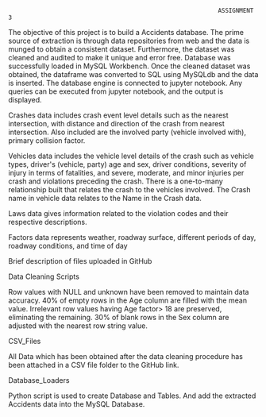                                                                ASSIGNMENT 3 

The objective of this project is to build a Accidents database. The prime source of extraction is through data repositories from web and the data is munged to obtain a consistent dataset. Furthermore, the dataset was cleaned and audited to make it unique and error free. Database was successfully loaded in MySQL Workbench. 
Once the cleaned dataset was obtained, the dataframe was converted to SQL using MySQLdb and the data is inserted. The database engine is connected to jupyter notebook. Any queries can be executed from jupyter notebook, and the output is displayed.

Crashes data includes crash event level details such as the nearest intersection, with distance and direction of the crash from nearest intersection. Also included are the involved party (vehicle involved with), primary collision factor.

Vehicles data includes the vehicle level details of the crash such as vehicle types, driver's (vehicle, party) age and sex, driver conditions, severity of injury in terms of fatalities, and severe, moderate, and minor injuries per crash and violations preceding the crash. 
There is a one-to-many relationship built that relates the crash to the vehicles involved. The Crash name in vehicle data relates to the Name in the Crash data.

Laws data gives information related to the violation codes and their respective descriptions.

Factors data represents weather, roadway surface, different periods of day, roadway conditions, and time of day

Brief description of files uploaded in GitHub

Data Cleaning Scripts

Row values with NULL and unknown have been removed to maintain data accuracy. 
40% of empty rows in the Age column are filled with the mean value. 
Irrelevant row values having Age factor> 18 are preserved, eliminating the remaining.
30% of blank rows in the Sex column are adjusted with the nearest row string value.

CSV_Files

All Data which has been obtained after the data cleaning procedure has been attached in a CSV file folder to the GitHub link.

Database_Loaders

Python script is used to create Database and Tables. And add the extracted Accidents data into the MySQL Database.



